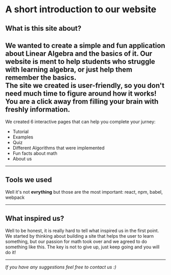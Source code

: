 # A short introduction to our website


## What is this site about?



We wanted to create a simple and fun application about Linear Algebra and the basics of it. Our website is ment to help students who struggle with learning algebra, or just help them remember the basics.  
The site we created is user-friendly, so you don't need much time to figure around how it works! You are a click away from filling your brain with freshly information.  
---
We created 6 interactive pages that can help you complete your jurney:  
* Tutorial
* Examples
* Quiz
* Different Algorithms that were implemented
* Fun facts about math
* About us  
---  
## Tools we used  
Well it's not **evrything** but those are the most important: react, npm, babel, webpack

--- 

## What inspired us?  
Well to be honest, it is really hard to tell what inspired us in the first point. We started by thinking about building a site that helps the user to learn something, but our passion for math took over and we agreed to do something like this. The key is not to give up, just keep going and you will do it! 

---  


*If you have any suggestions feel free to contact us :)*
